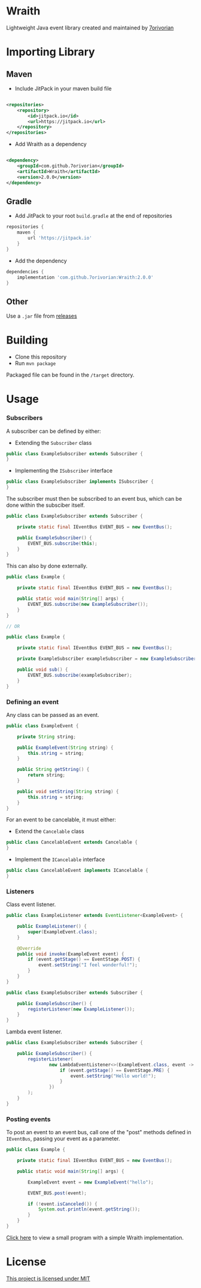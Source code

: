 # Wraith

Lightweight Java event library created and maintained by [7orivorian](https://github.com/7orivorian)

# Importing Library

## Maven

* Include JitPack in your maven build file

```xml

<repositories>
    <repository>
        <id>jitpack.io</id>
        <url>https://jitpack.io</url>
    </repository>
</repositories>
```

* Add Wraith as a dependency

```xml

<dependency>
    <groupId>com.github.7orivorian</groupId>
    <artifactId>Wraith</artifactId>
    <version>2.0.0</version>
</dependency>
```

## Gradle

* Add JitPack to your root `build.gradle` at the end of repositories

```gradle
repositories {
    maven {
        url 'https://jitpack.io'
    }
}
```

* Add the dependency

```gradle
dependencies {
    implementation 'com.github.7orivorian:Wraith:2.0.0'
}
```

## Other

Use a `.jar` file from [releases](https://github.com/7orivorian/Wraith/releases/tag/2.0.0)

# Building

* Clone this repository
* Run `mvn package`

Packaged file can be found in the `/target` directory.

# Usage

### Subscribers

A subscriber can be defined by either:

* Extending the `Subscriber` class

```java
public class ExampleSubscriber extends Subscriber {
}
```

* Implementing the `ISubscriber` interface

```java
public class ExampleSubscriber implements ISubscriber {
}
```

The subscriber must then be subscribed to an event bus, which can be done within the subsciber itself.

```java
public class ExampleSubscriber extends Subscriber {

    private static final IEventBus EVENT_BUS = new EventBus();

    public ExampleSubscriber() {
        EVENT_BUS.subscribe(this);
    }
}
```

This can also by done externally.

```java
public class Example {

    private static final IEventBus EVENT_BUS = new EventBus();

    public static void main(String[] args) {
        EVENT_BUS.subscribe(new ExampleSubscriber());
    }
}

// OR

public class Example {

    private static final IEventBus EVENT_BUS = new EventBus();

    private ExampleSubscriber exampleSubscriber = new ExampleSubscriber();

    public void sub() {
        EVENT_BUS.subscribe(exampleSubscriber);
    }
}
```

### Defining an event

Any class can be passed as an event.

```java
public class ExampleEvent {

    private String string;

    public ExampleEvent(String string) {
        this.string = string;
    }

    public String getString() {
        return string;
    }

    public void setString(String string) {
        this.string = string;
    }
}
```

For an event to be cancelable, it must either:

* Extend the `Cancelable` class

```java
public class CancelableEvent extends Cancelable {
}
```

* Implement the `ICancelable` interface

```java
public class CancelableEvent implements ICancelable {
}
```

### Listeners

Class event listener.

```java
public class ExampleListener extends EventListener<ExampleEvent> {

    public ExampleListener() {
        super(ExampleEvent.class);
    }

    @Override
    public void invoke(ExampleEvent event) {
        if (event.getStage() == EventStage.POST) {
            event.setString("I feel wonderful!");
        }
    }
}

public class ExampleSubscriber extends Subscriber {

    public ExampleSubscriber() {
        registerListener(new ExampleListener());
    }
}
```

Lambda event listener.

```java
public class ExampleSubscriber extends Subscriber {

    public ExampleSubscriber() {
        registerListener(
                new LambdaEventListener<>(ExampleEvent.class, event -> {
                    if (event.getStage() == EventStage.PRE) {
                        event.setString("Hello world!");
                    }
                })
        );
    }
}
```

### Posting events

To post an event to an event bus, call one of the "post" methods defined in `IEventBus`, passing your event as a
parameter.

```java
public class Example {

    private static final IEventBus EVENT_BUS = new EventBus();

    public static void main(String[] args) {

        ExampleEvent event = new ExampleEvent("hello");

        EVENT_BUS.post(event);

        if (!event.isCanceled()) {
            System.out.println(event.getString());
        }
    }
}
```

[Click here](src/example/java/me/tori/example) to view a small program with a simple Wraith implementation.

# License

[This project is licensed under MIT](src/main/resources/LICENSE.md)
